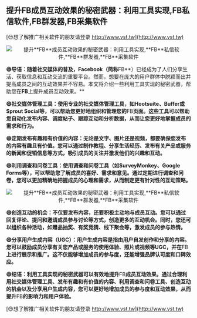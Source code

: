 ## **提升**FB**成员互动效果的秘密武器：利用工具实现,**FB**私信软件,**FB**群发器,**FB**采集软件**

[😍想了解推广相关软件的朋友请登录 http://www.vst.tw](http://www.vst.tw)

 <center><img src="https://vst.tw/MP4/tuiguang/png/7.png" alt="提升**FB**成员互动效果的秘密武器：利用工具实现,**FB**私信软件,**FB**群发器,**FB**采集软件"></center>

**😄导语：随着社交媒体的普及，Facebook（简称**FB**）已经成为了人们分享生活、获取信息和互动交流的重要平台。然而，想要在庞大的用户群体中脱颖而出并提高成员之间的互动效果并不容易。本文将介绍一些利用工具实现的秘密武器，帮助您在**FB**上提升成员互动效果。**

**😄社交媒体管理工具：使用专业的社交媒体管理工具，如Hootsuite、Buffer或Sprout Social等，可以帮助您更好地组织和管理您的**FB**页面。这些工具可以帮助您自动化发布内容、调度帖子、跟踪互动和分析数据，从而让您更好地掌握成员的需求和行为。**

**😄定期发布有趣和有价值的内容：无论是文字、图片还是视频，都要确保您发布的内容有趣且有价值。您可以通过制作教程、分享生活经历、发布有关产品或服务的新闻和促销信息等方式，吸引成员的关注并激发他们的兴趣和互动。**

**😄利用调查和问卷工具：使用调查和问卷工具（如SurveyMonkey、Google Forms等），可以帮助您了解成员的喜好、需求和意见。通过定期进行调查和问卷，您可以更加精确地把握成员的心理和需求，从而制定更有针对性的互动策略。**

 <center><img src="https://vst.tw/MP4/tuiguang/png/2.png" alt="提升**FB**成员互动效果的秘密武器：利用工具实现,**FB**私信软件,**FB**群发器,**FB**采集软件"></center>

**😄创造互动的机会：不仅要发布内容，还要积极主动地与成员互动。您可以通过回复评论、提问和邀请成员参与讨论等方式，创造更多的互动机会。同时，您还可以组织各种活动，如赠品抽奖、有奖竞猜、线下聚会等，激发成员的参与热情。**

**😄分享用户生成内容（UGC）：用户生成内容是指由用户自发创作和分享的内容。您可以鼓励成员分享有关您产品或服务的使用体验、照片或视频等UGC，并在**FB**上进行展示和推广。这不仅能够增加成员的参与度，还能增强品牌认可度和口碑效应。**

**😄结语：利用工具实现的秘密武器可以有效地提升**FB**成员互动效果。通过合理利用社交媒体管理工具、发布有趣和有价值的内容、利用调查和问卷工具、创造互动的机会以及分享用户生成内容，您可以更好地增加成员的参与度和互动效果，从而提升**FB**的影响力和用户体验。**

[😍想了解推广相关软件的朋友请登录 http://www.vst.tw](http://www.vst.tw)



